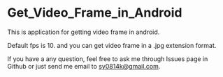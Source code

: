 # Get_Video_Frame_in_Android
This is application for getting video frame in android.

Default fps is 10. and you can get video frame in a .jpg extension format.

If you have a any question, feel free to ask me through Issues page in Github or just send me email to sy0814k@gmail.com.
